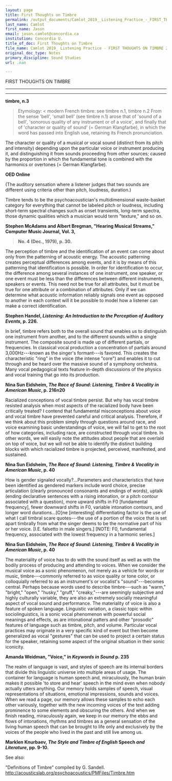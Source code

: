 ```yaml
---
layout: page
title: First Thoughts on Timbre
permalink: /output_documents/Camlot_2019__Listening_Practice_-_FIRST_THOUGHTS_ON_TIMBRE_2019.html
last_name: Camlot
first_name: Jason
email: jason.camlot@concordia.ca
institution: Concordia U.
title_of_doc: First Thoughts on Timbre
file_name: Camlot 2019_ Listening Practice - FIRST THOUGHTS ON TIMBRE 2019.docx
original_doc_type: Notes
primary_discipline: Sound Studies
url: .nan

---
```

FIRST THOUGHTS ON TIMBRE

  -----------------------------------------------------------------------

  -----------------------------------------------------------------------

**timbre, n.3**

> Etymology: \< modern French timbre: see timbre n.1, timbre n.2 From
> the sense 'bell', 'small bell' (see timbre n.1) arose that of 'sound
> of a bell', 'sonorous quality of any instrument or of a voice', and
> finally that of 'character or quality of sound' (= German Klangfarbe),
> in which the word has passed into English use, retaining its French
> pronunciation.

The character or quality of a musical or vocal sound (distinct from its
pitch and intensity) depending upon the particular voice or instrument
producing it, and distinguishing it from sounds proceeding from other
sources; caused by the proportion in which the fundamental tone is
combined with the harmonics or overtones (= German Klangfarbe).

**OED Online**

(The auditory sensation where a listener judges that two sounds are
different using criteria other than pitch, loudness, duration.)

Timbre tends to be the psychoacoustician\'s multidimensional
waste-basket category for everything that cannot be labeled pitch or
loudness, including short-term spectral changes such as onset
transients, long-term spectra, those dynamic qualities which a musician
would term \"texture,\" and so on.

**Stephen McAdams and Albert Bregman, "Hearing Musical Streams,"
Computer Music Journal, Vol. 3,**

> **No. 4 (Dec., 1979), p. 30.**

The perception of timbre and the identification of an event can come
about only from the patterning of acoustic energy. The acoustic
patterning creates perceptual differences among events, and it is by
means of this patterning that identification is possible. In order for
identification to occur, the difference among several instances of one
instrument, one speaker, or one event must be less than the differences
between different instruments, speakers or events. This need not be true
for all attributes, but it must be true for one attribute or a
combination of attributes. Only if we can determine what acoustic
information reliably signals one event as opposed to another in each
context will it be possible to model how a listener can make a correct
identification.

**Stephen Handel, *Listening: An Introduction to the Perception of
Auditory Events*, p. 226.**

In brief, timbre refers both to the overall sound that enables us to
distinguish one instrument from another, and to the different sounds
within a single instrument. The composite sound is made up of different
partials, or frequencies. In classical vocal production a concentration
of partials around 3,000Hz---known as the singer's formant---is favored.
This creates the characteristic "ring" in the voice (the intense "core")
and enables it to cut through and be heard over the massive sound of a
symphony orchestra. Many vocal pedagogical texts feature in-depth
discussions of the physics and vocal training that go into its
production.

**Nina Sun Eidsheim, *The Race of Sound: Listening, Timbre & Vocality in
American Music*, p. 216n20**

Racialized conceptions of vocal timbre persist. But why has vocal timbre
resisted analysis when most aspects of the racialized body have been
critically treated? I contend that fundamental misconceptions about
voice and vocal timbre have prevented careful and critical analysis.
Therefore, if we think about this problem simply through questions
around race, and voice examining basic understandings of voice, we will
fail to get to the root of how categories, including race, are
constructed through vocal timbre. In other words, we will easily note
the attitudes about people that are overlaid on top of voice, but we
will not be able to identify the distinct building blocks with which
racialized timbre is projected, perceived, manifested, and sustained.

**Nina Sun Eidsheim, *The Race of Sound: Listening, Timbre & Vocality in
American Music*, p. 40**

How is gender signaled vocally?\...Parameters and characteristics that
have been identified as gendered markers include word choice, precise
articulation (clearly pronounced consonants and endings of words),
uptalk (ending declarative sentences with a rising intonation, or a
pitch contour associated with a question), more upward shifts in F0
\[fundamental frequency\], fewer downward shifts in F0, variable
intonation contours, and longer word durations...\[O\]ne \[interesting\]
differentiating factor is the use of what I call timbral scare
quotes---the use of a portion of the voice that is set apart timbrally
from what the singer deems to be the normative part of his or her voice.
\[I.E. falsetto in male singers.\] \[NOTE: F0, fundamental frequency,
associated with the lowest frequency in a harmonic series.\]

**Nina Sun Eidsheim, *The Race of Sound: Listening, Timbre & Vocality in
American Music*, p. 40**

The materiality of voice has to do with the sound itself as well as with
the bodily process of producing and attending to voices. When we
consider the musical voice as a sonic phenomenon, not merely as a
vehicle for words or music, timbre---commonly referred to as voice
quality or tone color, or colloquially referred to as an instrument's or
vocalist's "sound"---becomes central. Perhaps because words used to
describe timbre---such as "warm," "bright," "open," "husky," "gruff,"
"creaky,"---are seemingly subjective and highly culturally variable,
they are also an extremely socially meaningful aspect of vocal sound and
performance. The materiality of voice is also a feature of spoken
language. Linguistic variation, a classic topic within sociolinguistics,
is a sonic vocal phenomenon with powerful social meanings and effects,
as are intonational patters and other "prosodic" features of language
such as timbre, pitch, and volume. Particular vocal practices may
originate in a very specific kind of event but then become generalized
as vocal "gestures" that can be used to project a certain status for the
speaker, retaining some aspect of the original situation in their sonic
iconicity.

**Amanda Weidman, "Voice," in *Keywords in Sound* p. 235**

The realm of language is vast, and styles of speech are its internal
borders that divide this linguistic universe into multiple areas of
usage. The container for language is human speech and, miraculously, the
human brain makes it possible 'to store and hear' speech in the mind
even when nobody actually utters anything. Our memory holds samples of
speech, visual representations of situations, emotional impressions,
sounds and voices. When we read a page, our memory allows these samples
to echo each other variously, together with the new incoming voices of
the text adding prominence to some elements and obscuring the others.
And when we finish reading, miraculously again, we keep in our memory
the ebbs and flows of intonations, rhythms and timbres as a general
sensation of the living human speech that can be brought to life only
and exclusively by the voices of the people who lived in the past and
still live among us.

**Marklen Knurbaev, *The Style and Timbre of English* Speech *and
Literature*, pp. 9-10.**

See also:

"Definitions of Timbre" compiled by G. Sandell.
<http://acousticslab.org/psychoacoustics/PMFiles/Timbre.htm>
